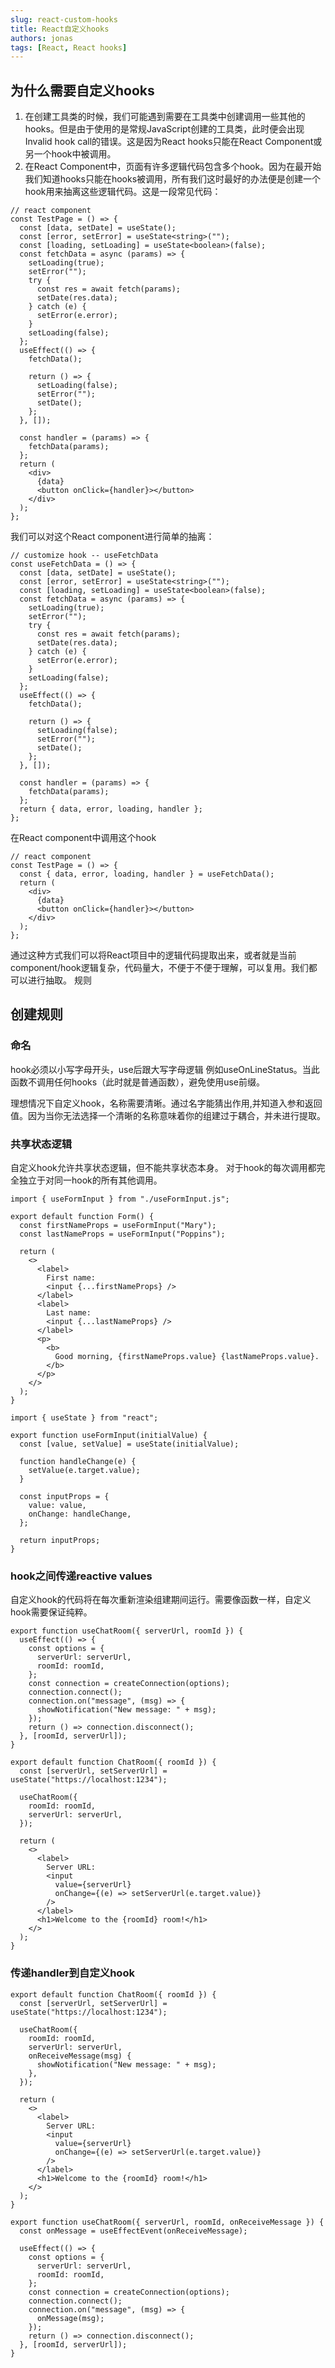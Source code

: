 ```yaml
---
slug: react-custom-hooks
title: React自定义hooks
authors: jonas
tags: [React, React hooks]
---
```


## 为什么需要自定义hooks

1. 在创建工具类的时候，我们可能遇到需要在工具类中创建调用一些其他的hooks。但是由于使用的是常规JavaScript创建的工具类，此时便会出现Invalid hook call的错误。这是因为React hooks只能在React Component或另一个hook中被调用。
2. 在React Component中，页面有许多逻辑代码包含多个hook。因为在最开始我们知道hooks只能在hooks被调用，所有我们这时最好的办法便是创建一个hook用来抽离这些逻辑代码。这是一段常见代码：

```tsx
// react component
const TestPage = () => {
  const [data, setDate] = useState();
  const [error, setError] = useState<string>("");
  const [loading, setLoading] = useState<boolean>(false);
  const fetchData = async (params) => {
    setLoading(true);
    setError("");
    try {
      const res = await fetch(params);
      setDate(res.data);
    } catch (e) {
      setError(e.error);
    }
    setLoading(false);
  };
  useEffect(() => {
    fetchData();

    return () => {
      setLoading(false);
      setError("");
      setDate();
    };
  }, []);

  const handler = (params) => {
    fetchData(params);
  };
  return (
    <div>
      {data}
      <button onClick={handler}></button>
    </div>
  );
};
```

我们可以对这个React component进行简单的抽离：

```tsx
// customize hook -- useFetchData
const useFetchData = () => {
  const [data, setDate] = useState();
  const [error, setError] = useState<string>("");
  const [loading, setLoading] = useState<boolean>(false);
  const fetchData = async (params) => {
    setLoading(true);
    setError("");
    try {
      const res = await fetch(params);
      setDate(res.data);
    } catch (e) {
      setError(e.error);
    }
    setLoading(false);
  };
  useEffect(() => {
    fetchData();

    return () => {
      setLoading(false);
      setError("");
      setDate();
    };
  }, []);

  const handler = (params) => {
    fetchData(params);
  };
  return { data, error, loading, handler };
};
```

在React component中调用这个hook

```tsx
// react component
const TestPage = () => {
  const { data, error, loading, handler } = useFetchData();
  return (
    <div>
      {data}
      <button onClick={handler}></button>
    </div>
  );
};
```

通过这种方式我们可以将React项目中的逻辑代码提取出来，或者就是当前component/hook逻辑复杂，代码量大，不便于不便于理解，可以复用。我们都可以进行抽取。
规则

## 创建规则

### 命名

hook必须以小写字母开头，use后跟大写字母逻辑
例如useOnLineStatus。当此函数不调用任何hooks（此时就是普通函数），避免使用use前缀。

理想情况下自定义hook，名称需要清晰。通过名字能猜出作用,并知道入参和返回值。因为当你无法选择一个清晰的名称意味着你的组建过于耦合，并未进行提取。

### 共享状态逻辑

自定义hook允许共享状态逻辑，但不能共享状态本身。 对于hook的每次调用都完全独立于对同一hook的所有其他调用。

```tsx
import { useFormInput } from "./useFormInput.js";

export default function Form() {
  const firstNameProps = useFormInput("Mary");
  const lastNameProps = useFormInput("Poppins");

  return (
    <>
      <label>
        First name:
        <input {...firstNameProps} />
      </label>
      <label>
        Last name:
        <input {...lastNameProps} />
      </label>
      <p>
        <b>
          Good morning, {firstNameProps.value} {lastNameProps.value}.
        </b>
      </p>
    </>
  );
}
```

```tsx
import { useState } from "react";

export function useFormInput(initialValue) {
  const [value, setValue] = useState(initialValue);

  function handleChange(e) {
    setValue(e.target.value);
  }

  const inputProps = {
    value: value,
    onChange: handleChange,
  };

  return inputProps;
}
```

### hook之间传递reactive values

自定义hook的代码将在每次重新渲染组建期间运行。需要像函数一样，自定义hook需要保证纯粹。

```tsx
export function useChatRoom({ serverUrl, roomId }) {
  useEffect(() => {
    const options = {
      serverUrl: serverUrl,
      roomId: roomId,
    };
    const connection = createConnection(options);
    connection.connect();
    connection.on("message", (msg) => {
      showNotification("New message: " + msg);
    });
    return () => connection.disconnect();
  }, [roomId, serverUrl]);
}
```

```tsx
export default function ChatRoom({ roomId }) {
  const [serverUrl, setServerUrl] = useState("https://localhost:1234");

  useChatRoom({
    roomId: roomId,
    serverUrl: serverUrl,
  });

  return (
    <>
      <label>
        Server URL:
        <input
          value={serverUrl}
          onChange={(e) => setServerUrl(e.target.value)}
        />
      </label>
      <h1>Welcome to the {roomId} room!</h1>
    </>
  );
}
```

### 传递handler到自定义hook

```tsx
export default function ChatRoom({ roomId }) {
  const [serverUrl, setServerUrl] = useState("https://localhost:1234");

  useChatRoom({
    roomId: roomId,
    serverUrl: serverUrl,
    onReceiveMessage(msg) {
      showNotification("New message: " + msg);
    },
  });

  return (
    <>
      <label>
        Server URL:
        <input
          value={serverUrl}
          onChange={(e) => setServerUrl(e.target.value)}
        />
      </label>
      <h1>Welcome to the {roomId} room!</h1>
    </>
  );
}
```

```tsx
export function useChatRoom({ serverUrl, roomId, onReceiveMessage }) {
  const onMessage = useEffectEvent(onReceiveMessage);

  useEffect(() => {
    const options = {
      serverUrl: serverUrl,
      roomId: roomId,
    };
    const connection = createConnection(options);
    connection.connect();
    connection.on("message", (msg) => {
      onMessage(msg);
    });
    return () => connection.disconnect();
  }, [roomId, serverUrl]);
}
```

